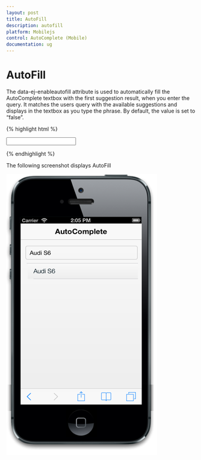 ```yaml
---
layout: post
title: AutoFill
description: autofill
platform: Mobilejs
control: AutoComplete (Mobile) 
documentation: ug
---
```


# AutoFill

The data-ej-enableautofill attribute is used to automatically fill the AutoComplete textbox with the first suggestion result, when you enter the query. It matches the users query with the available suggestions and displays in the textbox as you type the phrase. By default, the value is set to “false”.

{% highlight html %}

<input id="autocomplete_sample" data-role="ejmautocomplete" data-ej-enableautofill=true data-ej-datasource="window.datasrc" data-ej-filtertype="startswith" data-ej-fields-text="name" />



{% endhighlight %}



The following screenshot displays AutoFill

![](AutoFill_images/AutoFill_img1.png)

